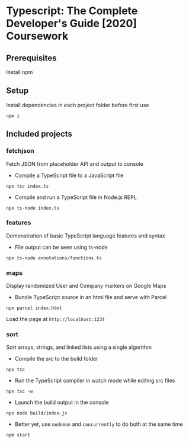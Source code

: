 # Typescript: The Complete Developer's Guide [2020] Coursework

## Prerequisites

Install npm

## Setup

Install dependencies in each project folder before first use

`npm i`

## Included projects

### fetchjson

Fetch JSON from placeholder API and output to console

- Compile a TypeScript file to a JavaScript file

`npx tsc index.ts`

- Compile and run a TypeScript file in Node.js REPL

`npx ts-node index.ts`

### features

Demonstration of basic TypeScript language features and syntax

- File output can be seen using ts-node

`npx ts-node annotations/functions.ts`

### maps

Display randomized User and Company markers on Google Maps

- Bundle TypeScript source in an html file and serve with Parcel

`npx parcel index.html`

Load the page at `http://localhost:1234`

### sort

Sort arrays, strings, and linked lists using a single algorithm

- Compile the src to the build folder

`npx tsc`

- Run the TypeScript compiler in watch mode while editing src files

`npx tsc -w`

- Launch the build output in the console

`npx node build/index.js`

- Better yet, use `nodemon` and `concurrently` to do both at the same time

`npm start`
